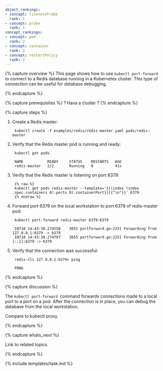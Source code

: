 ```yaml
---
object_rankings:
- concept: livenessProbe
  rank: 1
- concept: probe
  rank: 1
concept_rankings:
- concept: pod
  rank: 2
- concept: container
  rank: 2
- concept: restartPolicy
  rank: 2
---
```


{% capture overview %}
This page shows how to use `kubectl port-forward` to connect to a Redis
database running in a Kubernetes cluster. This type of connection can be useful
for database debugging.

{% endcapture %}


{% capture prerequisites %}
? Hava a cluster ?
{% endcapture %}


{% capture steps %}

1. Create a Redis master:

        kubectl create -f examples/redis/redis-master.yaml pods/redis-master

1. Verify that the Redis master pod is running and ready:

        kubectl get pods

        NAME           READY     STATUS    RESTARTS   AGE
        redis-master   2/2       Running   0          41s

1. Verify that the Redis master is listening on port 6379:

        {% raw %}
        kubectl get pods redis-master --template='{{(index (index .spec.containers 0).ports 0).containerPort}}{{"\n"}}' 6379
        {% endraw %}

1. Forward port 6379 on the local workstation to port 6379 of redis-master pod:

        kubectl port-forward redis-master 6379:6379

        I0710 14:43:38.274550    3655 portforward.go:225] Forwarding from 127.0.0.1:6379 -> 6379
        I0710 14:43:38.274797    3655 portforward.go:225] Forwarding from [::1]:6379 -> 6379

1. Verify that the connection was successful:

        redis-cli 127.0.0.1:6379> ping

        PONG

{% endcapture %}


{% capture discussion %}

The `kubectl port-forward `command forwards connections made to a local port to
a port on a pod. After the connection is in place, you can debug the database
from the local workstation.

Compare to kubectl proxy.

{% endcapture %}


{% capture whats_next %}

Link to related topics.

{% endcapture %}


{% include templates/task.md %}

